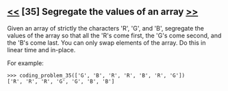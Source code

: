 ## [<<](../34) [35] Segregate the values of an array [>>](../36)

Given an array of strictly the characters 'R', 'G', and 'B', segregate the values of the array so that all the 'R's
come first, the 'G's come second, and the 'B's come last. You can only swap elements of the array.
Do this in linear time and in-place.

For example:

    >>> coding_problem_35(['G', 'B', 'R', 'R', 'B', 'R', 'G'])
    ['R', 'R', 'R', 'G', 'G', 'B', 'B']
